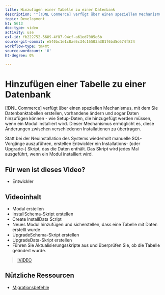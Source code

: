 ```yaml
---
title: Hinzufügen einer Tabelle zu einer Datenbank
description: '"[!DNL Commerce] verfügt über einen speziellen Mechanismus, mit dem Sie Datenbanktabellen erstellen, vorhandene ändern und sogar Daten hinzufügen können."'
topic: Development
kt: 5613
doc-type: video
activity: use
exl-id: fb222752-5689-4f87-94cf-a61ed7005e6b
source-git-commit: e540bc1e1c8ae5c34c16503a381f6bd5c674f824
workflow-type: tm+mt
source-wordcount: '0'
ht-degree: 0%

---
```


# Hinzufügen einer Tabelle zu einer Datenbank

[!DNL Commerce] verfügt über einen speziellen Mechanismus, mit dem Sie Datenbanktabellen erstellen, vorhandene ändern und sogar Daten hinzufügen können - wie Setup-Daten, die hinzugefügt werden müssen, wenn ein Modul installiert wird. Dieser Mechanismus ermöglicht es, diese Änderungen zwischen verschiedenen Installationen zu übertragen.

Statt bei der Neuinstallation des Systems wiederholt manuelle SQL-Vorgänge auszuführen, erstellen Entwickler ein Installations- (oder Upgrade-) Skript, das die Daten enthält. Das Skript wird jedes Mal ausgeführt, wenn ein Modul installiert wird.

## Für wen ist dieses Video?

- Entwickler

## Videoinhalt

- Modul erstellen
- InstallSchema-Skript erstellen
- Create InstallData Script
- Neues Modul hinzufügen und sicherstellen, dass eine Tabelle mit Daten erstellt wurde
- UpgradeSchema-Skript erstellen
- UpgradeData-Skript erstellen
- Führen Sie Aktualisierungsskripte aus und überprüfen Sie, ob die Tabelle geändert wurde.

>[!VIDEO](https://video.tv.adobe.com/v/35791?quality=12&learn=on)

## Nützliche Ressourcen

- [Migrationsbefehle](https://devdocs.magento.com/guides/v2.4/extension-dev-guide/declarative-schema/migration-commands.html)
